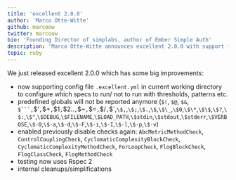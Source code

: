 ```yaml
---
title: 'excellent 2.0.0'
author: 'Marco Otte-Witte'
github: marcoow
twitter: marcoow
bio: 'Founding Director of simplabs, author of Ember Simple Auth'
description: 'Marco Otte-Witte announces excellent 2.0.0 with support for a configuration file, a whitelist of allowed global variables and re-enabled standard checks.'
topic: ruby
---
```


We just released excellent 2.0.0 which has some big improvements:

<!--break-->

- now supporting config file `.excellent.yml` in current working directory to configure which specs to run/ not to run with thresholds, patterns etc.
- predefined globals will not be reported anymore (`$!`, `$@`, `$&`, ` $```, `\$’`,`\$+`,`\$1`,`\$2..`,`\$~`,`\$=`,`\$/`,`\$\`,`\$,`,`\$;`,`\$.`,`\$`,`\$\_`,`\$0`,`\$\*`,`\$\$`,`\$?`,`\$:`,`\$"`,`\$DEBUG`,`\$FILENAME`,`\$LOAD_PATH`,`\$stdin`,`\$stdout`,`\$stderr`,`\$VERBOSE`,`\$-0`,`\$-a`,`\$-d`,`\$-F`,`\$-i`,`\$-I`,`\$-l`,`\$-p`,`\$-v`)
- enabled previously disable checks again: `AbcMetricMethodCheck`, `ControlCouplingCheck`, `CyclomaticComplexityBlockCheck`, `CyclomaticComplexityMethodCheck`, `ForLoopCheck`, `FlogBlockCheck`, `FlogClassCheck`, `FlogMethodCheck`
- testing now uses Rspec 2
- internal cleanups/simplifications
